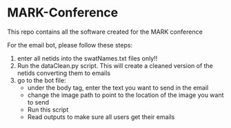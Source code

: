 # MARK-Conference
This repo contains all the software created for the MARK conference

For the email bot, please follow these steps:
1. enter all netids into the swatNames.txt files only!!
2. Run the dataClean.py script. This will create a cleaned version of the netids converting them to emails
3. go to the bot file:
     - under the body tag, enter the text you want to send in the email
     - change the image path to point to the location of the image you want to send
     - Run this script
     - Read outputs to make sure all users get their emails
